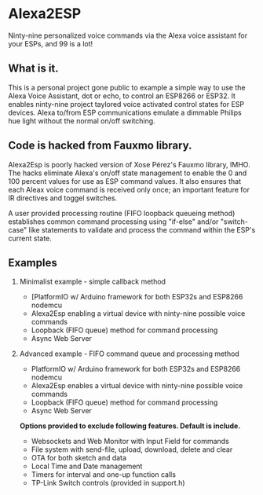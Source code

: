 # Alexa2ESP
 Ninty-nine personalized voice commands via the Alexa voice assistant for your ESPs, and 99 is a lot!

## What is it.
This is a personal project gone public to example a simple way to use the Alexa Voice Assistant, dot or echo, to control an ESP8266 or ESP32. It enables ninty-nine project taylored voice activated control states for ESP devices. Alexa to/from ESP communications emulate a dimmable Philips hue light without the normal on/off switching.

## Code is hacked from Fauxmo library.
Alexa2Esp is poorly hacked version of Xose Pérez's Fauxmo library, IMHO. The hacks eliminate Alexa's on/off state management to  enable the 0 and 100 percent values for use as ESP command values. It also ensures that each Aleax voice command is received only once; an important feature for IR directives and toggel switches.

A user provided processing routine (FIFO loopback queueing method) establishes common command processing using "if-else" and/or "switch-case" like statements to validate and process the command within the ESP's current state.

## Examples
  1. Minimalist example - simple callback method
     - [PlatformIO w/ Arduino framework for both ESP32s and ESP8266 nodemcu
     - Alexa2Esp enabling a virtual device with ninty-nine possible voice commands
     - Loopback (FIFO queue) method for command processing
     - Async Web Server

  2. Advanced example - FIFO command queue and processing method
     - PlatformIO w/ Arduino framework for both ESP32s and ESP8266 nodemcu
     - Alexa2Esp enables a virtual device with ninty-nine possible voice commands
     - Loopback (FIFO queue) method for command processing
     - Async Web Server

     **Options provided to exclude following features. Default is include.**
     - Websockets and Web Monitor with Input Field for commands
     - File system with send-file, upload, download, delete and clear
     - OTA for both sketch and data
     - Local Time and Date management
     - Timers for interval and one-up function calls
     - TP-Link Switch controls (provided in support.h)
